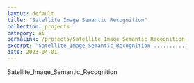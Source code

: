 ```yaml
---
layout: default
title: "Satellite Image Semantic Recognition"
collection: projects
category: ai
permalink: /projects/Satellite_Image_Semantic_Recognition
excerpt: 'Satellite_Image_Semantic_Recognition ..........'
date: 2023-04-01
---
```


Satellite_Image_Semantic_Recognition   